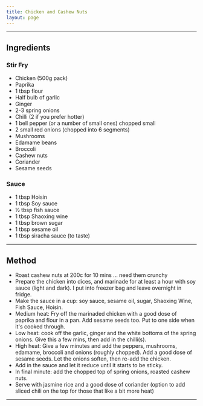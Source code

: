 ```yaml
---
title: Chicken and Cashew Nuts
layout: page
---
```


---

## Ingredients

### Stir Fry

- Chicken (500g pack)
- Paprika
- 1 tbsp flour
- Half bulb of garlic
- Ginger
- 2-3 spring onions
- Chilli (2 if you prefer hotter)
- 1 bell pepper (or a number of small ones) chopped small
- 2 small red onions (chopped into 6 segments)
- Mushrooms
- Edamame beans
- Broccoli
- Cashew nuts
- Coriander
- Sesame seeds

### Sauce

- 1 tbsp Hoisin
- 1 tbsp Soy sauce
- ½ tbsp fish sauce
- 1 tbsp Shaoxing wine
- 1 tbsp brown sugar
- 1 tbsp sesame oil
- 1 tbsp siracha sauce (to taste)

---

## Method

- Roast cashew nuts at 200c for 10 mins … need them crunchy
- Prepare the chicken into dices, and marinade for at least a hour with soy sauce (light and dark). I put into freezer bag and leave overnight in fridge.
- Make the sauce in a cup: soy sauce, sesame oil, sugar, Shaoxing Wine, Fish Sauce, Hoisin.
- Medium heat: Fry off the marinaded chicken with a good dose of paprika and flour in a pan. Add sesame seeds too. Put to one side when it's cooked through.
- Low heat: cook off the garlic, ginger and the white bottoms of the spring onions. Give this a few mins, then add in the chilli(s).
- High heat: Give a few minutes and add the peppers, mushrooms, edamame, broccoli and onions (roughly chopped). Add a good dose of sesame seeds. Let the onions soften, then re-add the chicken.
- Add in the sauce and let it reduce until it starts to be sticky.
- In final minute: add the chopped top of spring onions, roasted cashew nuts.
- Serve with jasmine rice and a good dose of coriander (option to add sliced chili on the top for those that like a bit more heat)

---